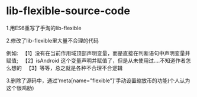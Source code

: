 # lib-flexible-source-code

1.用ES6重写了手淘的lib-flexible

2.修改了lib-flexible里大量不合理的代码

例如:
   【1】没有在当前作用域顶部声明变量，而是直接在判断语句中声明变量并赋值;
   【2】isAndroid 这个变量声明并赋值了，但是从未使用过....不知道作者怎么想的
   【3】等等，总之就是各种不合理不合逻辑

3.删除了源码中，通过'meta[name="flexible"]'手动设置缩放币的功能(个人认为这个很鸡肋)
